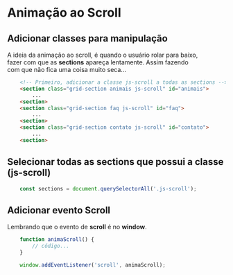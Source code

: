 # Animação ao Scroll

## Adicionar classes para manipulação

A ideia da animação ao scroll, é quando o usuário rolar para baixo, <br>
fazer com que as **sections** apareça lentamente. Assim fazendo <br>
com que não fica uma coisa muito seca...

```html
    <!-- Primeiro, adicionar a classe js-scroll a todas as sections -->
    <section class="grid-section animais js-scroll" id="animais">
        ...
    <section>
    <section class="grid-section faq js-scroll" id="faq">
        ...
    <section>
    <section class="grid-section contato js-scroll" id="contato">
        ...
    <section>
```

## Selecionar todas as sections que possui a classe (js-scroll)

```js
    const sections = document.querySelectorAll('.js-scroll');
```

## Adicionar evento Scroll

Lembrando que o evento de **scroll** é no **window**.

```js
    function animaScroll() {
        // código...
    }

    window.addEventListener('scroll', animaScroll);
```